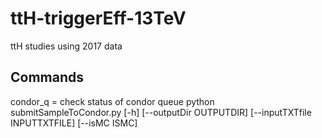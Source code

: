 # ttH-triggerEff-13TeV
ttH studies using 2017 data

## Commands
condor_q = check status of condor queue
python submitSampleToCondor.py [-h] [--outputDir OUTPUTDIR] [--inputTXTfile INPUTTXTFILE] [--isMC ISMC]
